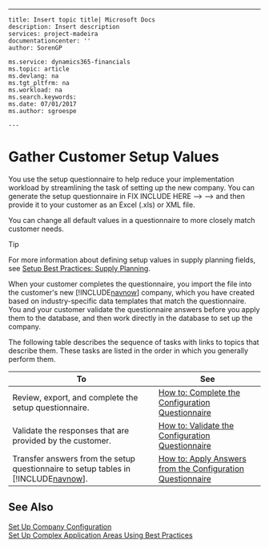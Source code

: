 ---
    title: Insert topic title| Microsoft Docs
    description: Insert description
    services: project-madeira
    documentationcenter: ''
    author: SorenGP

    ms.service: dynamics365-financials
    ms.topic: article
    ms.devlang: na
    ms.tgt_pltfrm: na
    ms.workload: na
    ms.search.keywords:
    ms.date: 07/01/2017
    ms.author: sgroespe

    ---
# Gather Customer Setup Values
You use the setup questionnaire to help reduce your implementation workload by streamlining the task of setting up the new company. You can generate the setup questionnaire in FIX INCLUDE HERE<!--FIX INCLUDE HERE<!--FIX INCLUDE HERE<!--[!INCLUDE[navnow](../ApplicationDesign/includes/navnow_md.md)] --> --> --> and then provide it to your customer as an Excel \(.xls\) or XML file.  
  
 You can change all default values in a questionnaire to more closely match customer needs.  
  
> [!TIP]  
>  For more information about defining setup values in supply planning fields, see [Setup Best Practices: Supply Planning](../SetupAndAdministration/setup-best-practices-supply-planning.md).  
  
 When your customer completes the questionnaire, you import the file into the customer's new [!INCLUDE[navnow](../ApplicationDesign/includes/navnow_md.md)] company, which you have created based on industry\-specific data templates that match the questionnaire. You and your customer validate the questionnaire answers before you apply them to the database, and then work directly in the database to set up the company.  
  
 The following table describes the sequence of tasks with links to topics that describe them. These tasks are listed in the order in which you generally perform them.  
  
|**To**|**See**|  
|------------|-------------|  
|Review, export, and complete the setup questionnaire.|[How to: Complete the Configuration Questionnaire](../SetupAndAdministration/how-to-complete-the-configuration-questionnaire.md)|  
|Validate the responses that are provided by the customer.|[How to: Validate the Configuration Questionnaire](../SetupAndAdministration/how-to-validate-the-configuration-questionnaire.md)|  
|Transfer answers from the setup questionnaire to setup tables in [!INCLUDE[navnow](../ApplicationDesign/includes/navnow_md.md)].|[How to: Apply Answers from the Configuration Questionnaire](../SetupAndAdministration/how-to-apply-answers-from-the-configuration-questionnaire.md)|  
  
## See Also  
 [Set Up Company Configuration](../SetupAndAdministration/set-up-company-configuration.md)   
 [Set Up Complex Application Areas Using Best Practices](../SetupAndAdministration/set-up-complex-application-areas-using-best-practices.md)